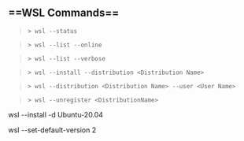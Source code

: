 ## ==WSL Commands==

> `> wsl --status`

> `> wsl --list --online`

> `> wsl --list --verbose`

> `> wsl --install --distribution <Distribution Name>`

> `> wsl --distribution <Distribution Name> --user <User Name>`

> `> wsl --unregister <DistributionName>`

 wsl --install -d Ubuntu-20.04

 wsl --set-default-version 2
